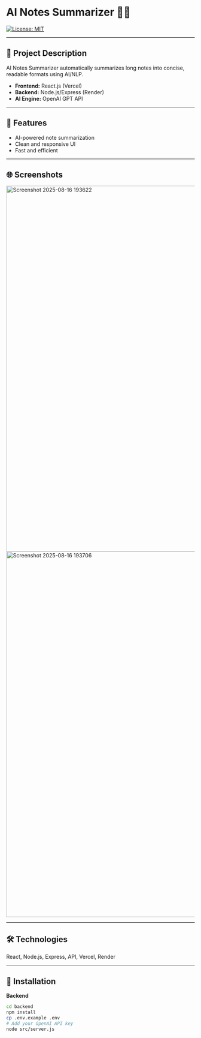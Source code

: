 # AI Notes Summarizer 📝🤖

[![License: MIT](https://img.shields.io/badge/License-MIT-blue.svg)](LICENSE)

---

## 🔹 Project Description
AI Notes Summarizer automatically summarizes long notes into concise, readable formats using AI/NLP.  
- **Frontend:** React.js (Vercel)  
- **Backend:** Node.js/Express (Render)  
- **AI Engine:** OpenAI GPT API  

---

## 🌟 Features
- AI-powered note summarization  
- Clean and responsive UI  
- Fast and efficient  

---

## 🌐 Screenshots
<img width="1917" height="975" alt="Screenshot 2025-08-16 193622" src="https://github.com/user-attachments/assets/d369a470-e749-4ab7-97fb-7d3e8624b3cc" />
<img width="1917" height="975" alt="Screenshot 2025-08-16 193706" src="https://github.com/user-attachments/assets/27f1092d-03c5-4e5d-89cc-7b5b7edf154d" />



---

## 🛠 Technologies
React, Node.js, Express, API, Vercel, Render

---

## 🚀 Installation

**Backend**
```bash
cd backend
npm install
cp .env.example .env
# Add your OpenAI API key
node src/server.js
